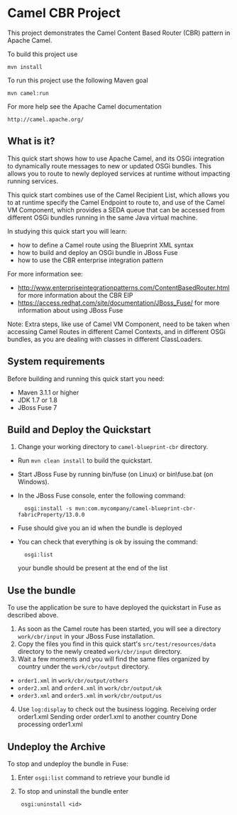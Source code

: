 Camel CBR Project
======================

This project demonstrates the Camel Content Based Router (CBR) pattern in Apache Camel.

To build this project use

    mvn install

To run this project use the following Maven goal

    mvn camel:run

For more help see the Apache Camel documentation

    http://camel.apache.org/


What is it?
-----------

This quick start shows how to use Apache Camel, and its OSGi integration to dynamically route messages to new or updated OSGi bundles. This allows you to route to newly deployed services at runtime without impacting running services.

This quick start combines use of the Camel Recipient List, which allows you to at runtime specify the Camel Endpoint to route to, and use of the Camel VM Component, which provides a SEDA queue that can be accessed from different OSGi bundles running in the same Java virtual machine.

In studying this quick start you will learn:

* how to define a Camel route using the Blueprint XML syntax
* how to build and deploy an OSGi bundle in JBoss Fuse
* how to use the CBR enterprise integration pattern

For more information see:

* http://www.enterpriseintegrationpatterns.com/ContentBasedRouter.html for more information about the CBR EIP
* https://access.redhat.com/site/documentation/JBoss_Fuse/ for more information about using JBoss Fuse

Note: Extra steps, like use of Camel VM Component, need to be taken when accessing Camel Routes in different Camel Contexts, and in different OSGi bundles, as you are dealing with classes in different ClassLoaders.


System requirements
-------------------

Before building and running this quick start you need:

* Maven 3.1.1 or higher
* JDK 1.7 or 1.8
* JBoss Fuse 7


Build and Deploy the Quickstart
-------------------------

1. Change your working directory to `camel-blueprint-cbr` directory.
* Run `mvn clean install` to build the quickstart.
* Start JBoss Fuse by running bin/fuse (on Linux) or bin\fuse.bat (on Windows).
* In the JBoss Fuse console, enter the following command:

        osgi:install -s mvn:com.mycompany/camel-blueprint-cbr-fabricProperty/13.0.0

* Fuse should give you an id when the bundle is deployed

* You can check that everything is ok by issuing  the command:

        osgi:list
   your bundle should be present at the end of the list


Use the bundle
---------------------

To use the application be sure to have deployed the quickstart in Fuse as described above. 

1. As soon as the Camel route has been started, you will see a directory `work/cbr/input` in your JBoss Fuse installation.
2. Copy the files you find in this quick start's `src/test/resources/data` directory to the newly created `work/cbr/input`
directory.
3. Wait a few moments and you will find the same files organized by country under the `work/cbr/output` directory.
  * `order1.xml` in `work/cbr/output/others`
  * `order2.xml` and `order4.xml` in `work/cbr/output/uk`
  * `order3.xml` and `order5.xml` in `work/cbr/output/us`
4. Use `log:display` to check out the business logging.
        Receiving order order1.xml
        Sending order order1.xml to another country
        Done processing order1.xml


Undeploy the Archive
--------------------

To stop and undeploy the bundle in Fuse:

1. Enter `osgi:list` command to retrieve your bundle id
2. To stop and uninstall the bundle enter

        osgi:uninstall <id>
 
